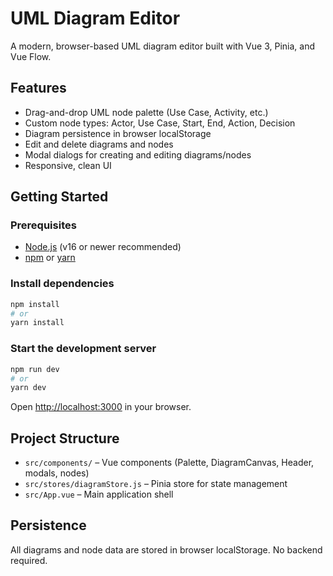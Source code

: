 # UML Diagram Editor

A modern, browser-based UML diagram editor built with Vue 3, Pinia, and Vue Flow.

## Features
- Drag-and-drop UML node palette (Use Case, Activity, etc.)
- Custom node types: Actor, Use Case, Start, End, Action, Decision
- Diagram persistence in browser localStorage
- Edit and delete diagrams and nodes
- Modal dialogs for creating and editing diagrams/nodes
- Responsive, clean UI

## Getting Started

### Prerequisites
- [Node.js](https://nodejs.org/) (v16 or newer recommended)
- [npm](https://www.npmjs.com/) or [yarn](https://yarnpkg.com/)

### Install dependencies
```bash
npm install
# or
yarn install
```

### Start the development server
```bash
npm run dev
# or
yarn dev
```

Open [http://localhost:3000](http://localhost:3000) in your browser.

## Project Structure
- `src/components/` – Vue components (Palette, DiagramCanvas, Header, modals, nodes)
- `src/stores/diagramStore.js` – Pinia store for state management
- `src/App.vue` – Main application shell

## Persistence
All diagrams and node data are stored in browser localStorage. No backend required.

